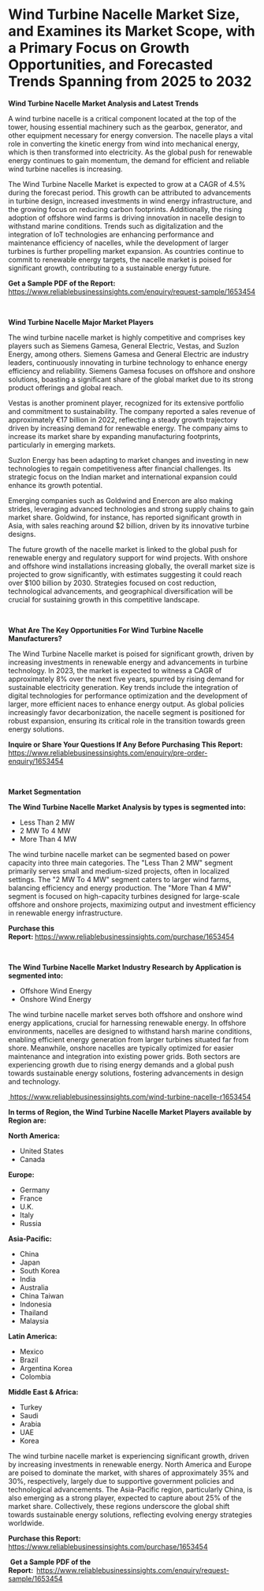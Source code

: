 <p><h1>Wind Turbine Nacelle Market Size, and Examines its Market Scope, with a Primary Focus on Growth Opportunities, and Forecasted Trends Spanning from 2025 to 2032</h1></p><p><strong>Wind Turbine Nacelle Market Analysis and Latest Trends</strong></p>
<p><p>A wind turbine nacelle is a critical component located at the top of the tower, housing essential machinery such as the gearbox, generator, and other equipment necessary for energy conversion. The nacelle plays a vital role in converting the kinetic energy from wind into mechanical energy, which is then transformed into electricity. As the global push for renewable energy continues to gain momentum, the demand for efficient and reliable wind turbine nacelles is increasing.</p><p>The Wind Turbine Nacelle Market is expected to grow at a CAGR of 4.5% during the forecast period. This growth can be attributed to advancements in turbine design, increased investments in wind energy infrastructure, and the growing focus on reducing carbon footprints. Additionally, the rising adoption of offshore wind farms is driving innovation in nacelle design to withstand marine conditions. Trends such as digitalization and the integration of IoT technologies are enhancing performance and maintenance efficiency of nacelles, while the development of larger turbines is further propelling market expansion. As countries continue to commit to renewable energy targets, the nacelle market is poised for significant growth, contributing to a sustainable energy future.</p></p>
<p><strong>Get a Sample PDF of the Report:&nbsp;</strong> <a href="https://www.reliablebusinessinsights.com/enquiry/request-sample/1653454?utm_campaign=3431&utm_medium=2&utm_source=Github&utm_content=ia&utm_term=16042025&utm_id=wind-turbine-nacelle">https://www.reliablebusinessinsights.com/enquiry/request-sample/1653454</a></p>
<p>&nbsp;</p>
<p><strong>Wind Turbine Nacelle Major Market Players</strong></p>
<p><p>The wind turbine nacelle market is highly competitive and comprises key players such as Siemens Gamesa, General Electric, Vestas, and Suzlon Energy, among others. Siemens Gamesa and General Electric are industry leaders, continuously innovating in turbine technology to enhance energy efficiency and reliability. Siemens Gamesa focuses on offshore and onshore solutions, boasting a significant share of the global market due to its strong product offerings and global reach.</p><p>Vestas is another prominent player, recognized for its extensive portfolio and commitment to sustainability. The company reported a sales revenue of approximately €17 billion in 2022, reflecting a steady growth trajectory driven by increasing demand for renewable energy. The company aims to increase its market share by expanding manufacturing footprints, particularly in emerging markets.</p><p>Suzlon Energy has been adapting to market changes and investing in new technologies to regain competitiveness after financial challenges. Its strategic focus on the Indian market and international expansion could enhance its growth potential.</p><p>Emerging companies such as Goldwind and Enercon are also making strides, leveraging advanced technologies and strong supply chains to gain market share. Goldwind, for instance, has reported significant growth in Asia, with sales reaching around $2 billion, driven by its innovative turbine designs.</p><p>The future growth of the nacelle market is linked to the global push for renewable energy and regulatory support for wind projects. With onshore and offshore wind installations increasing globally, the overall market size is projected to grow significantly, with estimates suggesting it could reach over $100 billion by 2030. Strategies focused on cost reduction, technological advancements, and geographical diversification will be crucial for sustaining growth in this competitive landscape.</p></p>
<p>&nbsp;</p>
<p><strong>What Are The Key Opportunities For Wind Turbine Nacelle Manufacturers?</strong></p>
<p><p>The Wind Turbine Nacelle market is poised for significant growth, driven by increasing investments in renewable energy and advancements in turbine technology. In 2023, the market is expected to witness a CAGR of approximately 8% over the next five years, spurred by rising demand for sustainable electricity generation. Key trends include the integration of digital technologies for performance optimization and the development of larger, more efficient naces to enhance energy output. As global policies increasingly favor decarbonization, the nacelle segment is positioned for robust expansion, ensuring its critical role in the transition towards green energy solutions.</p></p>
<p><strong>Inquire or Share Your Questions If Any Before Purchasing This Report:</strong> <a href="https://www.reliablebusinessinsights.com/enquiry/pre-order-enquiry/1653454?utm_campaign=3431&utm_medium=2&utm_source=Github&utm_content=ia&utm_term=16042025&utm_id=wind-turbine-nacelle">https://www.reliablebusinessinsights.com/enquiry/pre-order-enquiry/1653454</a></p>
<p>&nbsp;</p>
<p><strong>Market Segmentation</strong></p>
<p><strong>The Wind Turbine Nacelle Market Analysis by types is segmented into:</strong></p>
<p><ul><li>Less Than 2 MW</li><li>2 MW To 4 MW</li><li>More Than 4 MW</li></ul></p>
<p><p>The wind turbine nacelle market can be segmented based on power capacity into three main categories. The "Less Than 2 MW" segment primarily serves small and medium-sized projects, often in localized settings. The "2 MW To 4 MW" segment caters to larger wind farms, balancing efficiency and energy production. The "More Than 4 MW" segment is focused on high-capacity turbines designed for large-scale offshore and onshore projects, maximizing output and investment efficiency in renewable energy infrastructure.</p></p>
<p><strong>Purchase this Report:&nbsp;</strong><a href="https://www.reliablebusinessinsights.com/purchase/1653454?utm_campaign=3431&utm_medium=2&utm_source=Github&utm_content=ia&utm_term=16042025&utm_id=wind-turbine-nacelle">https://www.reliablebusinessinsights.com/purchase/1653454</a></p>
<p>&nbsp;</p>
<p><strong>The Wind Turbine Nacelle Market Industry Research by Application is segmented into:</strong></p>
<p><ul><li>Offshore Wind Energy</li><li>Onshore Wind Energy</li></ul></p>
<p><p>The wind turbine nacelle market serves both offshore and onshore wind energy applications, crucial for harnessing renewable energy. In offshore environments, nacelles are designed to withstand harsh marine conditions, enabling efficient energy generation from larger turbines situated far from shore. Meanwhile, onshore nacelles are typically optimized for easier maintenance and integration into existing power grids. Both sectors are experiencing growth due to rising energy demands and a global push towards sustainable energy solutions, fostering advancements in design and technology.</p></p>
<p><a href="https://www.reliablebusinessinsights.com/wind-turbine-nacelle-r1653454?utm_campaign=3431&utm_medium=2&utm_source=Github&utm_content=ia&utm_term=16042025&utm_id=wind-turbine-nacelle">&nbsp;https://www.reliablebusinessinsights.com/wind-turbine-nacelle-r1653454</a></p>
<p><strong>In terms of Region, the Wind Turbine Nacelle Market Players available by Region are:</strong></p>
<p>
    <p> <strong> North America: </strong>
        <ul>
            <li>United States</li>
            <li>Canada</li>
        </ul>
        </p> 
    <p> <strong> Europe: </strong>
        <ul>
            <li>Germany</li>
            <li>France</li>
            <li>U.K.</li>
            <li>Italy</li>
            <li>Russia</li>
        </ul>
        </p> 
    <p> <strong> Asia-Pacific: </strong>
        <ul>
            <li>China</li>
            <li>Japan</li>
            <li>South Korea</li>
            <li>India</li>
            <li>Australia</li>
            <li>China Taiwan</li>
            <li>Indonesia</li>
            <li>Thailand</li>
            <li>Malaysia</li>
        </ul>
        </p> 
    <p> <strong> Latin America: </strong>
        <ul>
            <li>Mexico</li>
            <li>Brazil</li>
            <li>Argentina Korea</li>
            <li>Colombia</li>
        </ul>
        </p> 
    <p> <strong> Middle East & Africa: </strong>
        <ul>
            <li>Turkey</li>
            <li>Saudi</li>
            <li>Arabia</li>
            <li>UAE</li>
            <li>Korea</li>
        </ul>
    </p>
    </p>
<p><p>The wind turbine nacelle market is experiencing significant growth, driven by increasing investments in renewable energy. North America and Europe are poised to dominate the market, with shares of approximately 35% and 30%, respectively, largely due to supportive government policies and technological advancements. The Asia-Pacific region, particularly China, is also emerging as a strong player, expected to capture about 25% of the market share. Collectively, these regions underscore the global shift towards sustainable energy solutions, reflecting evolving energy strategies worldwide.</p></p>
<p><strong>Purchase this Report: </strong><a href="https://www.reliablebusinessinsights.com/purchase/1653454?utm_campaign=3431&utm_medium=2&utm_source=Github&utm_content=ia&utm_term=16042025&utm_id=wind-turbine-nacelle">https://www.reliablebusinessinsights.com/purchase/1653454</a></p>
<p>&nbsp;<strong>Get a Sample PDF of the Report:&nbsp;&nbsp;</strong><a href="https://www.reliablebusinessinsights.com/enquiry/request-sample/1653454?utm_campaign=3431&utm_medium=2&utm_source=Github&utm_content=ia&utm_term=16042025&utm_id=wind-turbine-nacelle">https://www.reliablebusinessinsights.com/enquiry/request-sample/1653454</a></p>
<p><strong></strong></p>
<p><p></p><p></p><p></p></p>